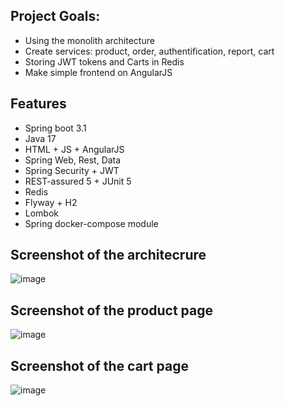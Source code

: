 ## Project Goals:
- Using the monolith architecture
- Сreate services: product, order, authentification, report, cart
- Storing JWT tokens and Carts in Redis
- Make simple frontend on AngularJS

## Features
- Spring boot 3.1
- Java 17
- HTML + JS + AngularJS
- Spring Web, Rest, Data
- Spring Security + JWT
- REST-assured 5 + JUnit 5
- Redis
- Flyway + H2
- Lombok
- Spring docker-compose module

## Screenshot of the architecrure
![image](https://github.com/Temzu/cafefresh/assets/51756264/4f6d35b0-99e3-45b9-9dd7-8128530ba6dd)

## Screenshot of the product page
![image](https://github.com/Temzu/market-microservices/assets/51756264/a56d0301-863f-42b1-b8e4-d2b85d35e2dc)

## Screenshot of the cart page
![image](https://github.com/Temzu/cafefresh/assets/51756264/a62ee9c0-15b2-42c9-9819-d89d08a0238e)





